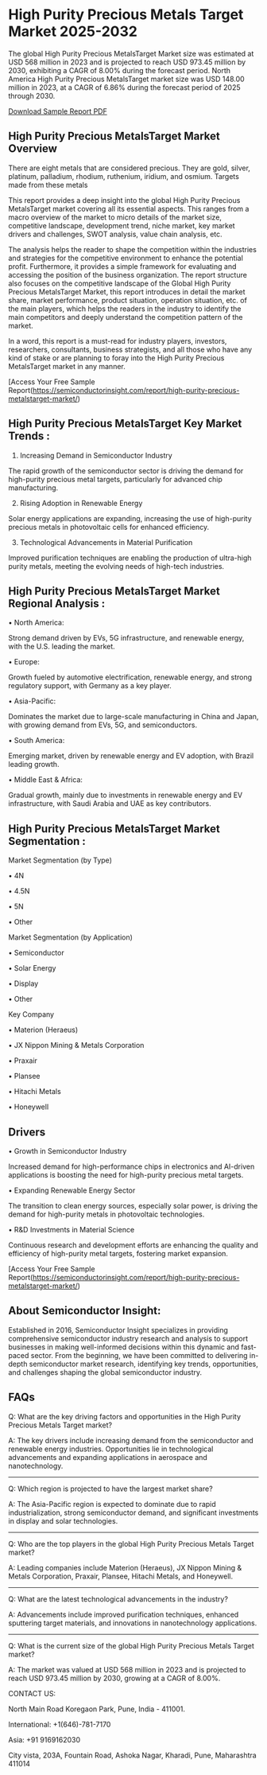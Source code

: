 <h1>High Purity Precious Metals Target Market 2025-2032</h1>

The global High Purity Precious MetalsTarget Market size was estimated at USD 568 million in 2023 and is projected to reach USD 973.45 million by 2030, exhibiting a CAGR of 8.00% during the forecast period.
North America High Purity Precious MetalsTarget market size was USD 148.00 million in 2023, at a CAGR of 6.86% during the forecast period of 2025 through 2030.

[Download Sample Report PDF](https://semiconductorinsight.com/download-sample-report/?product_id=82522)

<h2>High Purity Precious MetalsTarget Market Overview</h2>

There are eight metals that are considered precious. They are gold, silver, platinum, palladium, rhodium, ruthenium, iridium, and osmium. Targets made from these metals

This report provides a deep insight into the global High Purity Precious MetalsTarget market covering all its essential aspects. This ranges from a macro overview of the market to micro details of the market size, competitive landscape, development trend, niche market, key market drivers and challenges, SWOT analysis, value chain analysis, etc.

The analysis helps the reader to shape the competition within the industries and strategies for the competitive environment to enhance the potential profit. Furthermore, it provides a simple framework for evaluating and accessing the position of the business organization. The report structure also focuses on the competitive landscape of the Global High Purity Precious MetalsTarget Market, this report introduces in detail the market share, market performance, product situation, operation situation, etc. of the main players, which helps the readers in the industry to identify the main competitors and deeply understand the competition pattern of the market.

In a word, this report is a must-read for industry players, investors, researchers, consultants, business strategists, and all those who have any kind of stake or are planning to foray into the High Purity Precious MetalsTarget market in any manner.

[Access Your Free Sample Report(https://semiconductorinsight.com/report/high-purity-precious-metalstarget-market/)

<h2>High Purity Precious MetalsTarget Key Market Trends  :</h2>

1.	Increasing Demand in Semiconductor Industry

The rapid growth of the semiconductor sector is driving the demand for high-purity precious metal targets, particularly for advanced chip manufacturing.

2.	Rising Adoption in Renewable Energy

Solar energy applications are expanding, increasing the use of high-purity precious metals in photovoltaic cells for enhanced efficiency.

3.	Technological Advancements in Material Purification

Improved purification techniques are enabling the production of ultra-high purity metals, meeting the evolving needs of high-tech industries.

<h2>High Purity Precious MetalsTarget Market Regional Analysis :</h2>

•	North America:

Strong demand driven by EVs, 5G infrastructure, and renewable energy, with the U.S. leading the market.

•	Europe:

Growth fueled by automotive electrification, renewable energy, and strong regulatory support, with Germany as a key player.

•	Asia-Pacific:

Dominates the market due to large-scale manufacturing in China and Japan, with growing demand from EVs, 5G, and semiconductors.

•	South America:

Emerging market, driven by renewable energy and EV adoption, with Brazil leading growth.

•	Middle East & Africa:

Gradual growth, mainly due to investments in renewable energy and EV infrastructure, with Saudi Arabia and UAE as key contributors.

<h2>High Purity Precious MetalsTarget Market Segmentation :</h2>

Market Segmentation (by Type)

•	4N

•	4.5N

•	5N

•	Other

Market Segmentation (by Application)

•	Semiconductor

•	Solar Energy

•	Display

•	Other

Key Company

•	Materion (Heraeus)

•	JX Nippon Mining & Metals Corporation

•	Praxair

•	Plansee

•	Hitachi Metals

•	Honeywell

<h2>Drivers</h2>

•	Growth in Semiconductor Industry

Increased demand for high-performance chips in electronics and AI-driven applications is boosting the need for high-purity precious metal targets.

•	Expanding Renewable Energy Sector

The transition to clean energy sources, especially solar power, is driving the demand for high-purity metals in photovoltaic technologies.

•	R&D Investments in Material Science

Continuous research and development efforts are enhancing the quality and efficiency of high-purity metal targets, fostering market expansion.


[Access Your Free Sample Report(https://semiconductorinsight.com/report/high-purity-precious-metalstarget-market/)

<h2>About Semiconductor Insight:</h2>

Established in 2016, Semiconductor Insight specializes in providing comprehensive semiconductor industry research and analysis to support businesses in making well-informed decisions within this dynamic and fast-paced sector. From the beginning, we have been committed to delivering in-depth semiconductor market research, identifying key trends, opportunities, and challenges shaping the global semiconductor industry.

<h2>FAQs</h2>

Q: What are the key driving factors and opportunities in the High Purity Precious Metals Target market?


A: The key drivers include increasing demand from the semiconductor and renewable energy industries. Opportunities lie in technological advancements and expanding applications in aerospace and nanotechnology.

________________________________________

Q: Which region is projected to have the largest market share?

A: The Asia-Pacific region is expected to dominate due to rapid industrialization, strong semiconductor demand, and significant investments in display and solar technologies.

________________________________________

Q: Who are the top players in the global High Purity Precious Metals Target market?

A: Leading companies include Materion (Heraeus), JX Nippon Mining & Metals Corporation, Praxair, Plansee, Hitachi Metals, and Honeywell.

________________________________________

Q: What are the latest technological advancements in the industry?

A: Advancements include improved purification techniques, enhanced sputtering target materials, and innovations in nanotechnology applications.

________________________________________

Q: What is the current size of the global High Purity Precious Metals Target market?

A: The market was valued at USD 568 million in 2023 and is projected to reach USD 973.45 million by 2030, growing at a CAGR of 8.00%.



CONTACT US:

North Main Road Koregaon Park, Pune, India - 411001.

International: +1(646)-781-7170

Asia: +91 9169162030

City vista, 203A, Fountain Road, Ashoka Nagar, Kharadi, Pune, Maharashtra 411014
